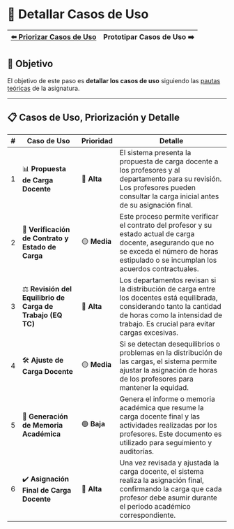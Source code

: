 # 📝 Detallar Casos de Uso

| [⬅️ Priorizar Casos de Uso](PriorizarCasosDeUso.md) | Prototipar Casos de Uso ➡️ |
|:--|--:|

## 🎯 **Objetivo**
El objetivo de este paso es **detallar los casos de uso** siguiendo las [pautas teóricas](https://github.com/mmasias/IdSw1/blob/main/temario/contenidos/Cdu.dCdU.md#c%C3%B3mo) de la asignatura.

---

## 📋 **Casos de Uso, Priorización y Detalle**  

| **#** | **Caso de Uso**                                         | **Prioridad** | **Detalle**                                                                                                                                               |  
|-------|---------------------------------------------------------|---------------|---------------------------------------------------------------------------------------------------------------------------------------------------------------|  
| 1     | 📊 **Propuesta de Carga Docente**                       | 🔴 **Alta**   | El sistema presenta la propuesta de carga docente a los profesores y al departamento para su revisión. Los profesores pueden consultar la carga inicial antes de su asignación final.                        |  
| 2     | 📜 **Verificación de Contrato y Estado de Carga**       | 🟡 **Media**   | Este proceso permite verificar el contrato del profesor y su estado actual de carga docente, asegurando que no se exceda el número de horas estipulado o se incumplan los acuerdos contractuales.               |  
| 3     | ⚖️ **Revisión del Equilibrio de Carga de Trabajo (EQ TC)** | 🔴 **Alta**   | Los departamentos revisan si la distribución de carga entre los docentes está equilibrada, considerando tanto la cantidad de horas como la intensidad de trabajo. Es crucial para evitar cargas excesivas. |  
| 4     | 🛠️ **Ajuste de Carga Docente**                          | 🟡 **Media**  | Si se detectan desequilibrios o problemas en la distribución de las cargas, el sistema permite ajustar la asignación de horas de los profesores para mantener la equidad.                                         |  
| 5     | 📑 **Generación de Memoria Académica**                  | 🟢 **Baja**  | Genera el informe o memoria académica que resume la carga docente final y las actividades realizadas por los profesores. Este documento es utilizado para seguimiento y auditorías.                                 |  
| 6     | ✔️ **Asignación Final de Carga Docente**                | 🔴 **Alta**   | Una vez revisada y ajustada la carga docente, el sistema realiza la asignación final, confirmando la carga que cada profesor debe asumir durante el periodo académico correspondiente.  
